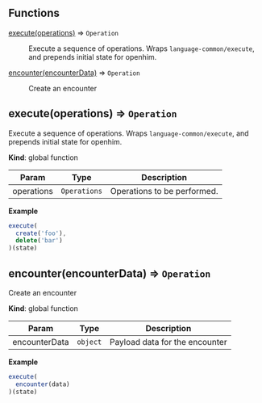 ## Functions

<dl>
<dt><a href="#execute">execute(operations)</a> ⇒ <code>Operation</code></dt>
<dd><p>Execute a sequence of operations.
Wraps <code>language-common/execute</code>, and prepends initial state for openhim.</p>
</dd>
<dt><a href="#encounter">encounter(encounterData)</a> ⇒ <code>Operation</code></dt>
<dd><p>Create an encounter</p>
</dd>
</dl>

<a name="execute"></a>

## execute(operations) ⇒ <code>Operation</code>
Execute a sequence of operations.
Wraps `language-common/execute`, and prepends initial state for openhim.

**Kind**: global function  

| Param | Type | Description |
| --- | --- | --- |
| operations | <code>Operations</code> | Operations to be performed. |

**Example**  
```js
execute(
  create('foo'),
  delete('bar')
)(state)
```
<a name="encounter"></a>

## encounter(encounterData) ⇒ <code>Operation</code>
Create an encounter

**Kind**: global function  

| Param | Type | Description |
| --- | --- | --- |
| encounterData | <code>object</code> | Payload data for the encounter |

**Example**  
```js
execute(
  encounter(data)
)(state)
```
